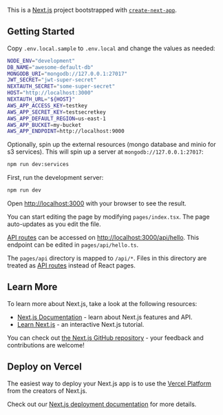 This is a [Next.js](https://nextjs.org/) project bootstrapped with [`create-next-app`](https://github.com/vercel/next.js/tree/canary/packages/create-next-app).

## Getting Started

Copy `.env.local.sample` to `.env.local` and change the values as needed:

```bash
NODE_ENV="development"
DB_NAME="awesome-default-db"
MONGODB_URI="mongodb://127.0.0.1:27017"
JWT_SECRET="jwt-super-secret"
NEXTAUTH_SECRET="some-super-secret"
HOST="http://localhost:3000"
NEXTAUTH_URL="${HOST}"
AWS_APP_ACCESS_KEY=testkey
AWS_APP_SECRET_KEY=testsecretkey
AWS_APP_DEFAULT_REGION=us-east-1
AWS_APP_BUCKET=my-bucket
AWS_APP_ENDPOINT=http://localhost:9000
```

Optionally, spin up the external resources (mongo database and minio for s3 services).  This will spin up a server at `mongodb://127.0.0.1:27017`:

```bash
npm run dev:services
```

First, run the development server:

```bash
npm run dev
```

Open [http://localhost:3000](http://localhost:3000) with your browser to see the result.

You can start editing the page by modifying `pages/index.tsx`. The page auto-updates as you edit the file.

[API routes](https://nextjs.org/docs/api-routes/introduction) can be accessed on [http://localhost:3000/api/hello](http://localhost:3000/api/hello). This endpoint can be edited in `pages/api/hello.ts`.

The `pages/api` directory is mapped to `/api/*`. Files in this directory are treated as [API routes](https://nextjs.org/docs/api-routes/introduction) instead of React pages.

## Learn More

To learn more about Next.js, take a look at the following resources:

- [Next.js Documentation](https://nextjs.org/docs) - learn about Next.js features and API.
- [Learn Next.js](https://nextjs.org/learn) - an interactive Next.js tutorial.

You can check out [the Next.js GitHub repository](https://github.com/vercel/next.js/) - your feedback and contributions are welcome!

## Deploy on Vercel

The easiest way to deploy your Next.js app is to use the [Vercel Platform](https://vercel.com/new?utm_medium=default-template&filter=next.js&utm_source=create-next-app&utm_campaign=create-next-app-readme) from the creators of Next.js.

Check out our [Next.js deployment documentation](https://nextjs.org/docs/deployment) for more details.
